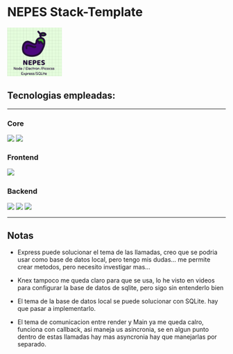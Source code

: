 # NEPES Stack-Template

<img src="./Screenshot_4.png" width="25%">

## Tecnologias empleadas:

---

### Core

<img src="https://victorroblesweb.es/wp-content/uploads/2018/01/nodejs-victorroblesweb.png" width="25%">
<img src="https://upload.wikimedia.org/wikipedia/commons/thumb/9/91/Electron_Software_Framework_Logo.svg/800px-Electron_Software_Framework_Logo.svg.png" width="25%">

### Frontend

<img src="https://picocss.com/img/schema.jpg" width="25%">

### Backend

<img src="https://logo.clearbit.com/expressjs.org" width="25%">
<img src="https://upload.wikimedia.org/wikipedia/commons/thumb/9/97/Sqlite-square-icon.svg/2048px-Sqlite-square-icon.svg.png" width="25%">
<img src="https://logo.clearbit.com/sequelize.org" width="25%">

---

## Notas

- Express puede solucionar el tema de las llamadas, creo que se podria usar como base de datos local, pero tengo mis dudas... me permite crear metodos, pero necesito investigar mas...

- Knex tampoco me queda claro para que se usa, lo he visto en videos para configurar la base de datos de sqlite, pero sigo sin entenderlo bien

- El tema de la base de datos local se puede solucionar con SQLite. hay que pasar a implementarlo.

- El tema de comunicacion entre render y Main ya me queda calro, funciona con callback, asi maneja us asincronia, se en algun punto dentro de estas llamadas hay mas asyncronia hay que manejarlas por separado.

